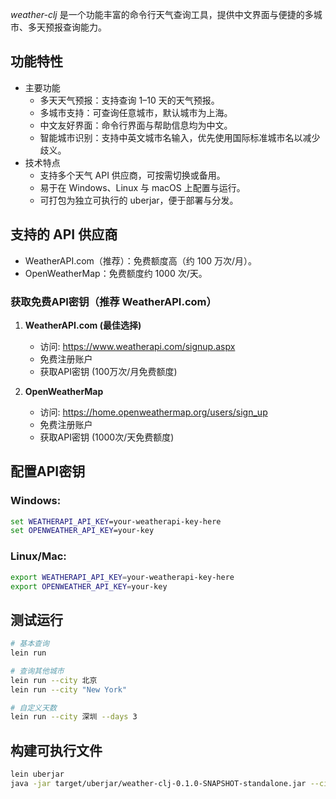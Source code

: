 *weather-clj* 是一个功能丰富的命令行天气查询工具，提供中文界面与便捷的多城市、多天预报查询能力。

## 功能特性
- 主要功能
   - 多天天气预报：支持查询 1–10 天的天气预报。
   - 多城市支持：可查询任意城市，默认城市为上海。
   - 中文友好界面：命令行界面与帮助信息均为中文。
   - 智能城市识别：支持中英文城市名输入，优先使用国际标准城市名以减少歧义。
- 技术特点
   - 支持多个天气 API 供应商，可按需切换或备用。
   - 易于在 Windows、Linux 与 macOS 上配置与运行。
   - 可打包为独立可执行的 uberjar，便于部署与分发。

## 支持的 API 供应商
- WeatherAPI.com（推荐）：免费额度高（约 100 万次/月）。
- OpenWeatherMap：免费额度约 1000 次/天。

### 获取免费API密钥（推荐 WeatherAPI.com）

1. **WeatherAPI.com (最佳选择)**
   - 访问: https://www.weatherapi.com/signup.aspx
   - 免费注册账户
   - 获取API密钥 (100万次/月免费额度)

2. **OpenWeatherMap**
   - 访问: https://home.openweathermap.org/users/sign_up
   - 免费注册账户
   - 获取API密钥 (1000次/天免费额度)

## 配置API密钥

### Windows:
```cmd
set WEATHERAPI_API_KEY=your-weatherapi-key-here
set OPENWEATHER_API_KEY=your-key

```

### Linux/Mac:
```bash
export WEATHERAPI_API_KEY=your-weatherapi-key-here
export OPENWEATHER_API_KEY=your-key
```

## 测试运行

```bash
# 基本查询
lein run

# 查询其他城市
lein run --city 北京
lein run --city "New York"

# 自定义天数
lein run --city 深圳 --days 3
```

## 构建可执行文件

```bash
lein uberjar
java -jar target/uberjar/weather-clj-0.1.0-SNAPSHOT-standalone.jar --city 上海
```
